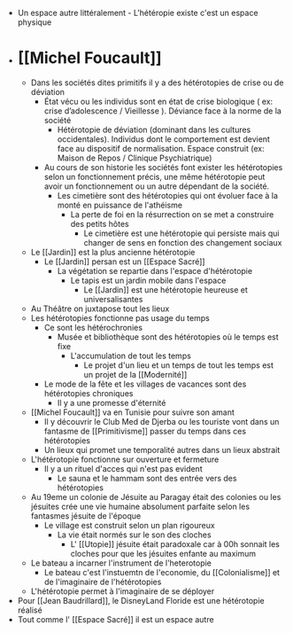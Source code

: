 - Un espace autre littéralement - L'hétéropie existe c'est un espace physique
- # [[Michel Foucault]]
	- Dans les sociétés dites primitifs il y a des hétérotopies de crise ou de déviation
		- État vécu ou les individus sont en état de crise biologique ( ex: crise d’adolescence / Vieillesse ). Déviance face à la norme de la société
			- Hétérotopie de déviation (dominant dans les cultures occidentales). Individus dont le comportement est devient face au dispositif de normalisation. Espace construit (ex: Maison de Repos / Clinique Psychiatrique)
		- Au cours de son historie les sociétés font exister les hétérotopies selon un fonctionnement précis, une même hétérotopie peut avoir un fonctionnement ou un autre dépendant de la société.
			- Les cimetière sont des hétérotopies qui ont évoluer face à la monté en puissance de l'athéisme
				- La perte de foi en la résurrection on se met a construire des petits hôtes
					- Le cimetière est une hétérotopie qui persiste mais qui changer de sens en fonction des changement sociaux
	- Le [[Jardin]] est la plus ancienne hétérotopie
		- Le [[Jardin]] persan est un [[Espace Sacré]]
			- La végétation se repartie dans l'espace d'hétérotopie
				- Le tapis est un jardin mobile dans l'espace
					- Le [[Jardin]] est une hétérotopie heureuse et universalisantes
	- Au Théâtre on juxtapose tout les lieux
	- Les hétérotopies fonctionne pas usage du temps
		- Ce sont les hétérochronies
			- Musée et bibliothèque sont des hétérotopies où le temps est fixe
				- L'accumulation de tout les temps
					- Le projet d'un lieu et un temps de tout les temps est un projet de la [[Modernité]]
		- Le mode de la fête et les villages de vacances sont des hétérotopies chroniques
			- Il y a une promesse d'éternité
	- [[Michel Foucault]] va en Tunisie pour suivre son amant
		- Il y découvrir le Club Med de Djerba ou les touriste vont dans un fantasme de [[Primitivisme]] passer du temps dans ces hétérotopies
		- Un lieux qui promet une temporalité autres dans un lieux abstrait
	- L'hétérotopie fonctionne sur ouverture et fermeture
		- Il y a un rituel d'acces qui n'est pas evident
			- Le sauna et le hammam sont des entrée vers des hétérotopies
	- Au 19eme un colonie de Jésuite au Paragay était des colonies ou les jésuites crée une vie humaine absolument parfaite selon les fantasmes jésuite de l'époque
		- Le village est construit selon un plan rigoureux
			- La vie était normés sur le son des cloches
				- L' [[Utopie]] jésuite était paradoxale car à 00h sonnait les cloches pour que les jésuites enfante au maximum
	- Le bateau a incarner l'instrument de l'heterotopie
		- Le bateau c'est l'instuemtn de l'economie, du [[Colonialisme]] et de l'imaginaire de l'hétérotopies
	- L'hétérotopie permet à l'imaginaire de se déployer
- Pour [[Jean Baudrillard]], le DisneyLand Floride est une hétérotopie réalisé
- Tout comme l' [[Espace Sacré]] il est un espace autre